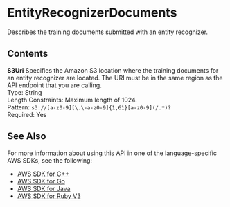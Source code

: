 # EntityRecognizerDocuments<a name="API_EntityRecognizerDocuments"></a>

Describes the training documents submitted with an entity recognizer\.

## Contents<a name="API_EntityRecognizerDocuments_Contents"></a>

 **S3Uri**   <a name="comprehend-Type-EntityRecognizerDocuments-S3Uri"></a>
 Specifies the Amazon S3 location where the training documents for an entity recognizer are located\. The URI must be in the same region as the API endpoint that you are calling\.  
Type: String  
Length Constraints: Maximum length of 1024\.  
Pattern: `s3://[a-z0-9][\.\-a-z0-9]{1,61}[a-z0-9](/.*)?`   
Required: Yes

## See Also<a name="API_EntityRecognizerDocuments_SeeAlso"></a>

For more information about using this API in one of the language\-specific AWS SDKs, see the following:
+  [AWS SDK for C\+\+](https://docs.aws.amazon.com/goto/SdkForCpp/comprehend-2017-11-27/EntityRecognizerDocuments) 
+  [AWS SDK for Go](https://docs.aws.amazon.com/goto/SdkForGoV1/comprehend-2017-11-27/EntityRecognizerDocuments) 
+  [AWS SDK for Java](https://docs.aws.amazon.com/goto/SdkForJava/comprehend-2017-11-27/EntityRecognizerDocuments) 
+  [AWS SDK for Ruby V3](https://docs.aws.amazon.com/goto/SdkForRubyV3/comprehend-2017-11-27/EntityRecognizerDocuments) 